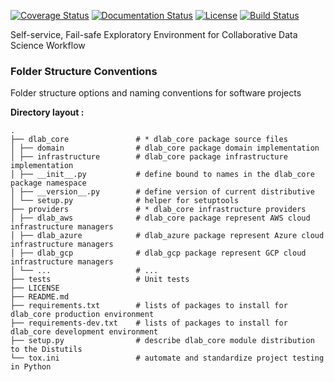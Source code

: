
[![Coverage Status](https://codecov.io/gh/mediapills/dlab/branch/master/graph/badge.svg)](https://codecov.io/gh/mediapills/dlab)
[![Documentation Status](https://readthedocs.org/projects/dlab/badge/?version=latest)](https://dlab.readthedocs.io/en/latest)
[![License](http://img.shields.io/:license-Apache%202-blue.svg)](http://www.apache.org/licenses/LICENSE-2.0.txt)
[![Build Status](https://travis-ci.com/mediapills/dlab.svg?branch=master)](https://travis-ci.com/mediapills/dlab)

Self-service, Fail-safe Exploratory Environment for Collaborative Data Science Workflow 

### Folder Structure Conventions

Folder structure options and naming conventions for software projects

**Directory layout :**

    .
    ├── dlab_core               # * dlab_core package source files
    │ ├── domain                # dlab_core package domain implementation 
    │ ├── infrastructure        # dlab_core package infrastructure implementation
    │ ├── __init__.py           # define bound to names in the dlab_core package namespace
    │ ├── __version__.py        # define version of current distributive 
    │ └── setup.py              # helper for setuptools
    ├── providers               # * dlab_core infrastructure providers
    │ ├── dlab_aws              # dlab_core package represent AWS cloud infrastructure managers
    │ ├── dlab_azure            # dlab_azure package represent Azure cloud infrastructure managers
    │ ├── dlab_gcp              # dlab_gcp package represent GCP cloud infrastructure managers
    │ └── ...                   # ...
    ├── tests                   # Unit tests
    ├── LICENSE                 
    ├── README.md               
    ├── requirements.txt        # lists of packages to install for dlab_core production environment
    ├── requirements-dev.txt    # lists of packages to install for dlab_core development environment
    ├── setup.py                # describe dlab_core module distribution to the Distutils
    └── tox.ini                 # automate and standardize project testing in Python 
